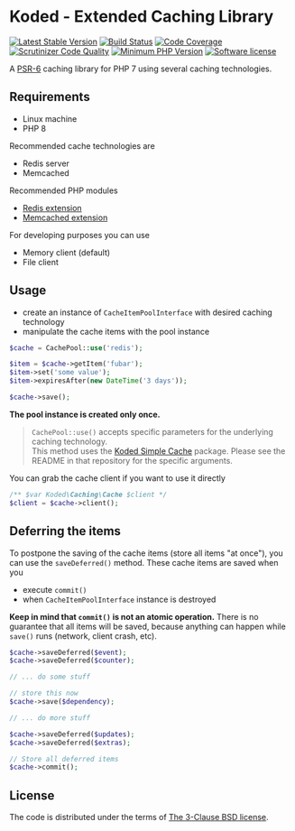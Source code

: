 Koded - Extended Caching Library
================================

[![Latest Stable Version](https://img.shields.io/packagist/v/koded/cache-extended.svg)](https://packagist.org/packages/koded/cache-extended)
[![Build Status](https://travis-ci.org/kodedphp/cache-extended.svg?branch=master)](https://travis-ci.org/kodedphp/cache-extended)
[![Code Coverage](https://scrutinizer-ci.com/g/kodedphp/cache-extended/badges/coverage.png?b=master)](https://scrutinizer-ci.com/g/kodedphp/cache-extended/?branch=master)
[![Scrutinizer Code Quality](https://scrutinizer-ci.com/g/kodedphp/cache-extended/badges/quality-score.png?b=master)](https://scrutinizer-ci.com/g/kodedphp/cache-extended/?branch=master)
[![Minimum PHP Version](https://img.shields.io/badge/php-%3E%3D%208.0-8892BF.svg)](https://php.net/)
[![Software license](https://img.shields.io/badge/License-BSD%203--Clause-blue.svg)](LICENSE)

A [PSR-6][psr-6] caching library for PHP 7 using several caching technologies.


Requirements
------------

- Linux machine
- PHP 8

Recommended cache technologies are

- Redis server
- Memcached

Recommended PHP modules

- [Redis extension]
- [Memcached extension]

For developing purposes you can use

- Memory client (default)
- File client


Usage
-----

- create an instance of `CacheItemPoolInterface` with desired caching technology
- manipulate the cache items with the pool instance


```php
$cache = CachePool::use('redis');

$item = $cache->getItem('fubar');
$item->set('some value');
$item->expiresAfter(new DateTime('3 days'));

$cache->save();
```

**The pool instance is created only once.**

> `CachePool::use()` accepts specific parameters for the underlying caching technology.  
This method uses the [Koded Simple Cache][koded-cache-simple] package.
Please see the README in that repository for the specific arguments.

You can grab the cache client if you want to use it directly

```php
/** $var Koded\Caching\Cache $client */
$client = $cache->client();
```

Deferring the items
-------------------

To postpone the saving of the cache items (store all items "at once"),
you can use the `saveDeferred()` method. These cache items are saved when you

- execute `commit()`
- when `CacheItemPoolInterface` instance is destroyed

**Keep in mind that `commit()` is not an atomic operation.**
There is no guarantee that all items will be saved, because anything can
happen while `save()` runs (network, client crash, etc).

```php
$cache->saveDeferred($event);
$cache->saveDeferred($counter);

// ... do some stuff

// store this now
$cache->save($dependency);

// ... do more stuff

$cache->saveDeferred($updates);
$cache->saveDeferred($extras);

// Store all deferred items
$cache->commit();
```

License
-------

The code is distributed under the terms of [The 3-Clause BSD license](LICENSE).


[psr-6]: http://www.php-fig.org/psr/psr-6/
[koded-cache-simple]: https://github.com/kodedphp/cache-simple#configuration-directives
[Redis extension]: https://github.com/phpredis/phpredis/blob/develop/INSTALL.markdown
[Memcached extension]: https://github.com/php-memcached-dev/php-memcached
